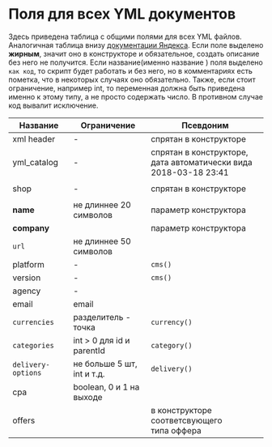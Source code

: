 Поля для всех YML документов
============

Здесь приведена таблица с общими полями для всех YML файлов. Аналогичная таблица внизу [документации Яндекса](https://yandex.ru/support/partnermarket/export/yml.html). Если поле выделено **жирным**, значит оно в конструкторе и обязательное, создать описание без него не получится. Если название(именно название ) поля выделено `как код`, то скрипт будет работать и без него, но в комментариях есть пометка, что в некоторых случаях оно обязательно. Также, если стоит ограничение, например int, то переменная должна быть приведена именно к этому типу, а не просто содержать число. В противном случае код вывалит исключение.


Название	 			| 			Ограничение		| Псевдоним	
----------------------- | 			------------- 	|------------
xml header				|			-				| спрятан в конструкторе
yml_catalog				|			-				| спрятан в конструкторе,<br> дата автоматически вида 2018-03-18 23:41
|		 				|							| 
shop					|			-				| спрятан в конструкторе
|		 				|							| 
**name**				| не длиннее 20 символов	| параметр конструктора
**company**				|							| параметр конструктора
`url`					| не длиннее 50 символов	| 
platform				|			-				| `cms()`
version					|			-				| `cms()`
agency					|			-				| 
email					|		  email				| 
`currencies`			| 	разделитель - точка		| `currency()`
`categories`			| int > 0 для id и parentId	| `category()`
`delivery-options`		| не больше 5 шт, int и т.д.| `delivery()`
cpa						| boolean, 0 и 1 на выходе	| 
offers					|							| в конструкторе соответсвующего<br> типа оффера











